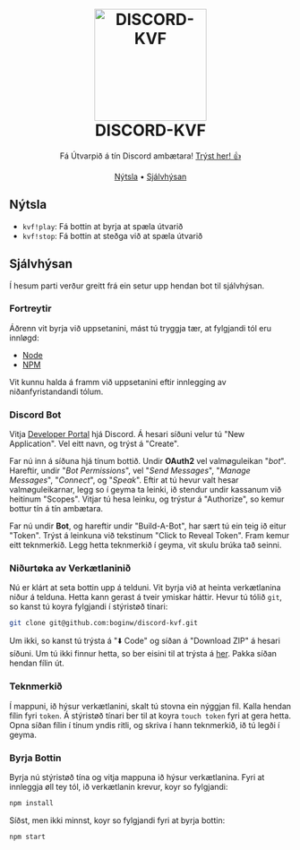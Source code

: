 <center>
<h1>
  <br>
  <a href="https://discord.com/api/oauth2/authorize?client_id=789912679010795581&permissions=3155968&scope=bot"><img src="https://raw.githubusercontent.com/boginw/discord-kvf/main/assets/kvf-bot-discord-png" alt="DISCORD-KVF" width="200"></a>
  <br>
  DISCORD-KVF
  <br>
</h1>

Fá Útvarpið á tín Discord ambætara! <a href="https://discord.com/api/oauth2/authorize?client_id=789912679010795581&permissions=3155968&scope=bot">Trýst her! 👍</a>

<p>
  <a href="#Nýtsla">Nýtsla</a> •
  <a href="#Sjálvhýsan">Sjálvhýsan</a>
</p>
</center>


## Nýtsla

* `kvf!play`: Fá bottin at byrja at spæla útvarið
* `kvf!stop`: Fá bottin at steðga við at spæla útvarið

## Sjálvhýsan

Í hesum parti verður greitt frá ein setur upp hendan bot til sjálvhýsan.

### Fortreytir

Áðrenn vit byrja við uppsetanini, mást tú tryggja tær, at fylgjandi tól eru innløgd:

* [Node](https://nodejs.org/en/)
* [NPM](https://www.npmjs.com/get-npm)

Vit kunnu halda á framm við uppsetanini eftir innlegging av niðanfyristandandi tólum.

### Discord Bot

Vitja [Developer Portal](https://discordapp.com/developers/applications/) hjá Discord. Á hesari síðuni velur tú "New Application". Vel eitt navn, og trýst á "Create".

Far nú inn á síðuna hjá tínum bottið. Undir **OAuth2** vel valmøguleikan "*bot*". Hareftir, undir "*Bot Permissions*", vel "*Send Messages*", "*Manage Messages*", "*Connect*", og "*Speak*". Eftir at tú hevur valt hesar valmøguleikarnar, legg so í geyma ta leinki, ið stendur undir kassanum við heitinum "Scopes". Vitjar tú hesa leinku, og trýstur á "Authorize", so kemur bottur tín á tín ambætara.

Far nú undir **Bot**, og hareftir undir "Build-A-Bot", har sært tú ein teig ið eitur "Token". Trýst á leinkuna við tekstinum "Click to Reveal Token". Fram kemur eitt teknmerkið. Legg hetta teknmerkið í geyma, vit skulu brúka tað seinni. 

### Niðurtøka av Verkætlaninið

Nú er klárt at seta bottin upp á telduni. Vit byrja við at heinta verkætlanina niður á telduna. Hetta kann gerast á tveir ymiskar háttir. Hevur tú tólið `git`, so kanst tú koyra fylgjandi í stýristøð tínari:

```bash
git clone git@github.com:boginw/discord-kvf.git
```

Um ikki, so kanst tú trýsta á "⬇️ Code" og síðan á "Download ZIP" á hesari síðuni. Um tú ikki finnur hetta, so ber eisini til at trýsta á [her](https://github.com/boginw/discord-kvf/archive/main.zip). Pakka síðan hendan fílin út.

### Teknmerkið

Í mappuni, ið hýsur verkætlanini, skalt tú stovna ein nýggjan fíl. Kalla hendan fílin fyri `token`. Á stýristøð tínari ber til at koyra `touch token` fyri at gera hetta. Opna síðan fílin í tínum yndis ritli, og skriva í hann teknmerkið, ið tú legði í geyma. 

### Byrja Bottin

Byrja nú stýristøð tína og vitja mappuna ið hýsur verkætlanina. Fyri at innleggja øll tey tól, ið verkætlanin krevur, koyr so fylgjandi:

```bash
npm install
```

Síðst, men ikki minnst, koyr so fylgjandi fyri at byrja bottin:

```bash
npm start
```
